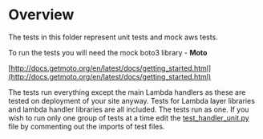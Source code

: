 # Overview

The tests in this folder represent unit tests and mock aws tests. 

To run the tests you will need the mock boto3 library - **Moto**

[http://docs.getmoto.org/en/latest/docs/getting_started.html](http://docs.getmoto.org/en/latest/docs/getting_started.html)

The tests run everything except the main Lambda handlers as these are tested on deployment of your site anyway. Tests for Lambda layer libraries and lambda handler libraries are all included. The tests run as one. If you wish to run only one group of tests at a time edit the [test_handler_unit.py](test_handler_unit.py) file by commenting out the imports of test files.

